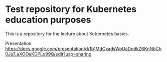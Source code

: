 # Test repository for Kubernetes education purposes

This is a repository for the lecture about Kubernetes basics.

Presentation: https://docs.google.com/presentation/d/1b1MdOxadsWoUaDodkZ6KnNbCh0Ja7_aXOOaKDPLo99Q/edit?usp=sharing
